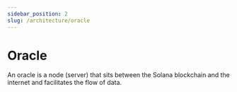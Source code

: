 ```yaml
---
sidebar_position: 2
slug: /architecture/oracle
---
```


# Oracle

An oracle is a node (server) that sits between the Solana blockchain and the internet and facilitates the flow of data.
